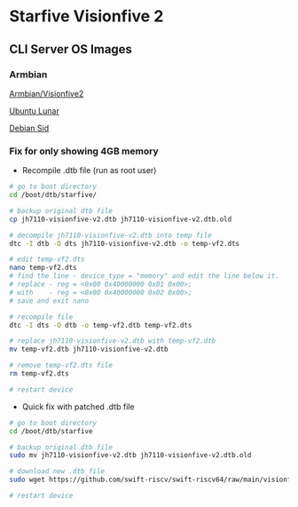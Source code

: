 # Starfive Visionfive 2

## CLI Server OS Images

### Armbian

[Armbian/Visionfive2](https://www.armbian.com/visionfive2/)

[Ubuntu Lunar](https://github.com/armbianro/os/releases/download/23.5.0-trunk.275/Armbian_23.5.0-trunk.275_Visionfive2_lunar_edge_5.15.0.img.xz#visionfive2)

[Debian Sid](https://github.com/armbianro/os/releases/download/23.5.0-trunk.275/Armbian_23.5.0-trunk.275_Visionfive2_sid_edge_5.15.0.img.xz#visionfive2)

### Fix for only showing 4GB memory

- Recompile .dtb file (run as root user)

```bash
# go to boot directory
cd /boot/dtb/starfive/

# backup original dtb file
cp jh7110-visionfive-v2.dtb jh7110-visionfive-v2.dtb.old

# decompile jh7110-visionfive-v2.dtb into temp file
dtc -I dtb -O dts jh7110-visionfive-v2.dtb -o temp-vf2.dts

# edit temp-vf2.dts
nano temp-vf2.dts
# find the line - device_type = "memory" and edit the line below it.
# replace - reg = <0x00 0x40000000 0x01 0x00>;
# with    - reg = <0x00 0x40000000 0x02 0x00>;
# save and exit nano

# recompile file
dtc -I dts -O dtb -o temp-vf2.dtb temp-vf2.dts

# replace jh7110-visionfive-v2.dtb with temp-vf2.dtb
mv temp-vf2.dtb jh7110-visionfive-v2.dtb

# remove temp-vf2.dts file
rm temp-vf2.dts

# restart device
```

- Quick fix with patched .dtb file

```bash
# go to boot directory
cd /boot/dtb/starfive

# backup original dtb file
sudo mv jh7110-visionfive-v2.dtb jh7110-visionfive-v2.dtb.old

# download new .dtb file
sudo wget https://github.com/swift-riscv/swift-riscv64/raw/main/visionfive-2/patch-files/jh7110-visionfive-v2.dtb

# restart device
```
